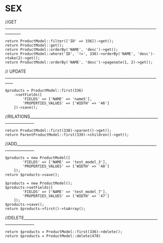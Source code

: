 # SEX

//GET ______________________________________________________________________________________

	return ProductModel::filter(['ID' => 336])->get();
	return ProductModel::get();
	return ProductModel::orderBy('NAME', 'desc')->get();
	return ProductModel::where('ID', '!=', 336)->orderBy('NAME', 'desc')->take(2)->get();
	return ProductModel::orderBy('NAME', 'desc')->pagenate(1, 2)->get();


// UPDATE __________________________________________________________________________________
	
	$products = ProductModel::first(336)
		->setFields([
			'FIELDS' => ['NAME' => 'name5'],
			'PROPERTIES_VALUES' => ['WIDTH' => '46']
		])->save();

//RILATIONS_________________________________________________________________________________

	return ProductModel::first(338)->parent()->get();
	return ParentProductModel::first(339)->children()->get();

//ADD_______________________________________________________________________________________
	
	$products = new ProductModel([
			'FIELDS' => ['NAME' => 'test_model_3'],
			'PROPERTIES_VALUES' => ['WIDTH' => '48']
		]);
	return $products->save();

	$products = new ProductModel();
	$products->setFields([
			'FIELDS' => ['NAME' => 'test_model_7'],
			'PROPERTIES_VALUES' => ['WIDTH' => '47']
		]);
	$products->save();
	return $products->first()->toArray();

//DELETE____________________________________________________________________________________

	return $products = ProductModel::first(336)->delete();
	return $products = ProductModel::delete(478)



